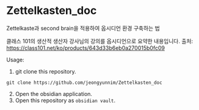 # Zettelkasten_doc
Zettelkaste과 second brain을 적용하여 옵시디언 환경 구축하는 법

클래스 101의 생산적 생산자 강사님의 강의를 옵시디언으로 요약한 내용입니다.
출처: https://class101.net/ko/products/643d33b6eb0a270015b0fc09

Usage:
1. git clone this repository.
```
git clone https://github.com/jeongyunnim/Zettelkasten_doc
```
2. Open the obsidian application.
3. Open this repository as `obsidian vault`.
